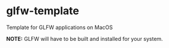 # glfw-template
Template for GLFW applications on MacOS

**NOTE:** GLFW will have to be built and installed for your system.
